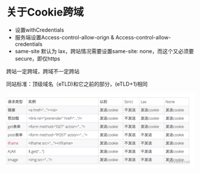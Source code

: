 # 关于Cookie跨域

- 设置withCredentials
- 服务端设置Access-control-allow-orign & Access-control-allow-credentials
- same-site 默认为 lax，跨站情况需要设置same-site: none，而这个又必须要secure，即仅https

跨站一定跨域，跨域不一定跨站

同站标准：顶级域名（eTLD)和它之前的部分，(eTLD+1)相同

![image-20230806181050490](关于cookie/image-20230806181050490.png)